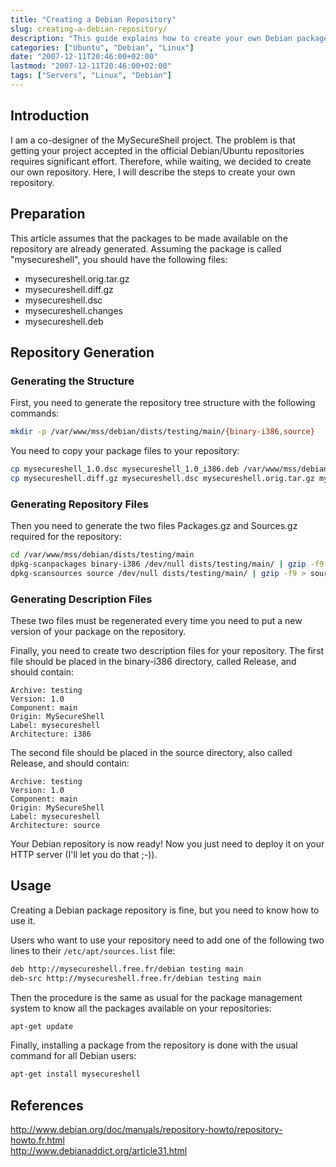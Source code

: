 ```yaml
---
title: "Creating a Debian Repository"
slug: creating-a-debian-repository/
description: "This guide explains how to create your own Debian package repository for hosting custom packages."
categories: ["Ubuntu", "Debian", "Linux"]
date: "2007-12-11T20:46:00+02:00"
lastmod: "2007-12-11T20:46:00+02:00"
tags: ["Servers", "Linux", "Debian"]
---
```


## Introduction

I am a co-designer of the MySecureShell project. The problem is that getting your project accepted in the official Debian/Ubuntu repositories requires significant effort. Therefore, while waiting, we decided to create our own repository. Here, I will describe the steps to create your own repository.

## Preparation

This article assumes that the packages to be made available on the repository are already generated. Assuming the package is called "mysecureshell", you should have the following files:

- mysecureshell.orig.tar.gz
- mysecureshell.diff.gz
- mysecureshell.dsc
- mysecureshell.changes
- mysecureshell.deb

## Repository Generation

### Generating the Structure

First, you need to generate the repository tree structure with the following commands:

```bash
mkdir -p /var/www/mss/debian/dists/testing/main/{binary-i386,source}
```

You need to copy your package files to your repository:

```bash
cp mysecureshell_1.0.dsc mysecureshell_1.0_i386.deb /var/www/mss/debian/dists/testing/main/binary-i386/
cp mysecureshell.diff.gz mysecureshell.dsc mysecureshell.orig.tar.gz mysecureshell.orig.changes /var/www/mss/debian/dists/testing/main/source
```

### Generating Repository Files

Then you need to generate the two files Packages.gz and Sources.gz required for the repository:

```bash
cd /var/www/mss/debian/dists/testing/main
dpkg-scanpackages binary-i386 /dev/null dists/testing/main/ | gzip -f9 > binary-i386/Packages.gz
dpkg-scansources source /dev/null dists/testing/main/ | gzip -f9 > source/Sources.gz
```

### Generating Description Files

These two files must be regenerated every time you need to put a new version of your package on the repository.

Finally, you need to create two description files for your repository. The first file should be placed in the binary-i386 directory, called Release, and should contain:

```
Archive: testing
Version: 1.0
Component: main
Origin: MySecureShell
Label: mysecureshell
Architecture: i386
```

The second file should be placed in the source directory, also called Release, and should contain:

```
Archive: testing
Version: 1.0
Component: main
Origin: MySecureShell
Label: mysecureshell
Architecture: source
```

Your Debian repository is now ready! Now you just need to deploy it on your HTTP server (I'll let you do that ;-)).

## Usage

Creating a Debian package repository is fine, but you need to know how to use it.

Users who want to use your repository need to add one of the following two lines to their `/etc/apt/sources.list` file:

```bash
deb http://mysecureshell.free.fr/debian testing main
deb-src http://mysecureshell.free.fr/debian testing main
```

Then the procedure is the same as usual for the package management system to know all the packages available on your repositories:

```bash
apt-get update
```

Finally, installing a package from the repository is done with the usual command for all Debian users:

```bash
apt-get install mysecureshell
```

## References

http://www.debian.org/doc/manuals/repository-howto/repository-howto.fr.html  
http://www.debianaddict.org/article31.html
